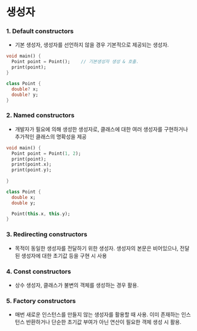 # 생성자

### 1. Default constructors 
- 기본 생성자, 생성자를 선언하지 않을 경우 기본적으로 제공되는 생성자.
```Dart
void main() {
  Point point = Point();    // 기본생성자 생성 & 호출.
  print(point);
}

class Point {
  double? x;
  double? y;
}
```
### 2. Named constructors 
- 개발자가 필요에 의해 생성한 생성자로, 클래스에 대한 여러 생성자를 구현하거나 추가적인 클래스의 명확성을 제공
```Dart
void main() {
  Point point = Point(1, 2);
  print(point);
  print(point.x);
  print(point.y);
  
}

class Point {
  double x; 
  double y;

  Point(this.x, this.y);
}

```


### 3. Redirecting constructors 
- 목적이 동일한 생성자를 전달하기 위한 생성자. 생성자의 본문은 비어있으나, 전달된 생성자에 대한 초기값 등을 구현 시 사용
### 4. Const constructors
- 상수 생성자, 클래스가 불변의 객체를 생성하는 경우 활용.
### 5. Factory constructors
- 매번 새로운 인스턴스를 만들지 않는 생성자를 활용할 때 사용. 이미 존재하는 인스턴스 반환하거나 단순한 초기값 부여가 아닌 연산이 필요한 객체 생성 시 활용.


